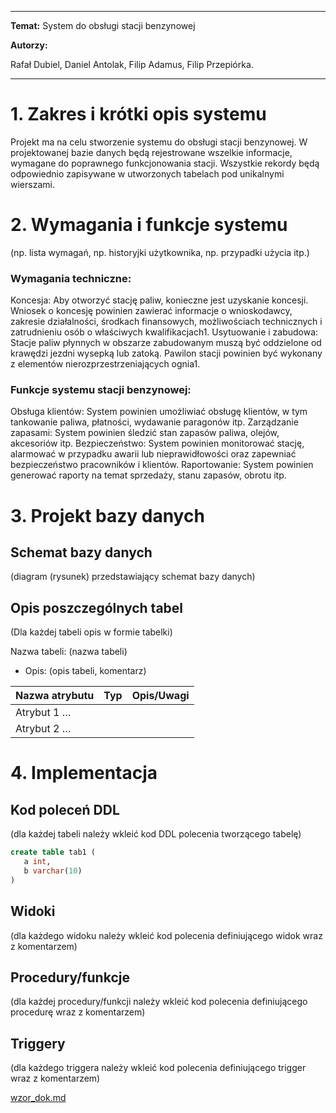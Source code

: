 <!-- <style>
 p,li {
    font-size: 12pt;
  }
</style>  -->

<!-- <style>
 pre {
    font-size: 8pt;
  }
</style>  -->


---


**Temat:**
System do obsługi stacji benzynowej

**Autorzy:** 

Rafał Dubiel, 
Daniel Antolak, 
Filip Adamus, 
Filip Przepiórka.

--- 

# 1.  Zakres i krótki opis systemu

Projekt ma na celu stworzenie systemu do obsługi stacji benzynowej. W projektowanej bazie danych będą rejestrowane wszelkie informacje, wymagane do poprawnego funkcjonowania stacji. Wszystkie rekordy będą odpowiednio zapisywane w utworzonych tabelach pod unikalnymi wierszami. 


# 2.	Wymagania i funkcje systemu

(np. lista wymagań, np. historyjki użytkownika, np. przypadki użycia itp.) 

### Wymagania techniczne:
Koncesja: Aby otworzyć stację paliw, konieczne jest uzyskanie koncesji. Wniosek o koncesję powinien zawierać informacje o wnioskodawcy, zakresie działalności, środkach finansowych, możliwościach technicznych i zatrudnieniu osób o właściwych kwalifikacjach1.
Usytuowanie i zabudowa: Stacje paliw płynnych w obszarze zabudowanym muszą być oddzielone od krawędzi jezdni wysepką lub zatoką. Pawilon stacji powinien być wykonany z elementów nierozprzestrzeniających ognia1.

### Funkcje systemu stacji benzynowej:
Obsługa klientów: System powinien umożliwiać obsługę klientów, w tym tankowanie paliwa, płatności, wydawanie paragonów itp.
Zarządzanie zapasami: System powinien śledzić stan zapasów paliwa, olejów, akcesoriów itp.
Bezpieczeństwo: System powinien monitorować stację, alarmować w przypadku awarii lub nieprawidłowości oraz zapewniać bezpieczeństwo pracowników i klientów.
Raportowanie: System powinien generować raporty na temat sprzedaży, stanu zapasów, obrotu itp.


# 3.	Projekt bazy danych

## Schemat bazy danych

(diagram (rysunek) przedstawiający schemat bazy danych) 

## Opis poszczególnych tabel

(Dla każdej tabeli opis w formie tabelki)


Nazwa tabeli: (nazwa tabeli)
- Opis: (opis tabeli, komentarz)

| Nazwa atrybutu | Typ  | Opis/Uwagi |
|----------------|------|------------|
| Atrybut 1 …    |      |            |
| Atrybut 2 …    |      |            |


# 4.	Implementacja

## Kod poleceń DDL

(dla każdej tabeli należy wkleić kod DDL polecenia tworzącego tabelę)

```sql
create table tab1 (
   a int,
   b varchar(10)
)
```

## Widoki

(dla każdego widoku należy wkleić kod polecenia definiującego widok wraz z komentarzem)

## Procedury/funkcje

(dla każdej procedury/funkcji należy wkleić kod polecenia definiującego procedurę wraz z komentarzem)

## Triggery

(dla każdego triggera należy wkleić kod polecenia definiującego trigger wraz z komentarzem)



[wzor_dok.md](https://github.com/FilipAdamus03/Petrol-Station-Database/files/14943695/wzor_dok.md)
